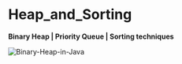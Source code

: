 # Heap_and_Sorting
**Binary Heap | Priority Queue | Sorting techniques**

![Binary-Heap-in-Java](https://github.com/YoussefAboelwafa/Heap_and_Sorting/assets/96186143/7c7a22a1-a601-4a42-9186-ed51dd9df147)
